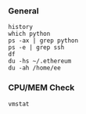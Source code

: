 ### General

    history
    which python
    ps -ax | grep python
    ps -e | grep ssh
    df
    du -hs ~/.ethereum
    du -ah /home/ee
    
### CPU/MEM Check

    vmstat
    
